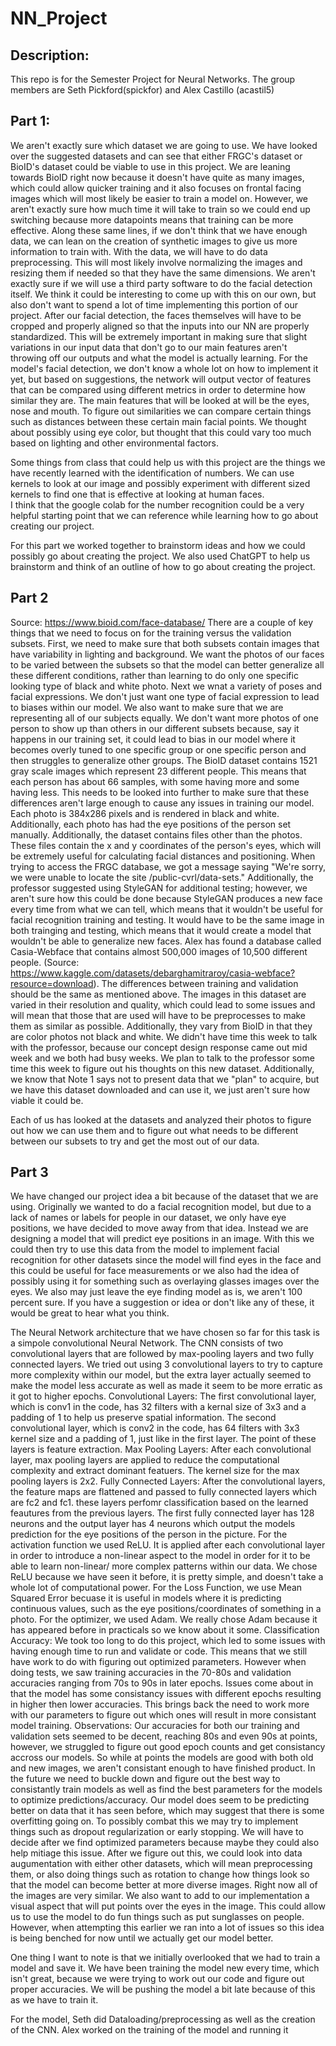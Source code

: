 # NN_Project
## Description:
This repo is for the Semester Project for Neural Networks. The group members are Seth Pickford(spickfor) and Alex Castillo (acastil5)


## Part 1:
We aren't exactly sure which dataset we are going to use.  We have looked over the suggested datasets and can see that either FRGC's dataset or 
BioID's dataset could be viable to use in this project.  We are leaning towards BioID right now because it doesn't have quite as many images,
 which could allow quicker training and it also focuses on frontal facing images which will most likely be easier to train a model on.
However, we aren't exactly sure how much time it will take to train so we could end up switching because more datapoints means that training 
can be more effective.  Along these same lines, if we don't think that we have enough data, we can lean on the creation of synthetic images to 
give us more information to train with.  With the data, we will have to do data preprocessing.  This will most likely involve normalizing the 
images and resizing them if needed so that they have the same dimensions.  We aren't exactly sure if we will use a third party software to do 
the facial detection itself.  We think it could be interesting to come up with this on our own, but also don't want to spend a lot of time 
implementing this portion of our project.  After our facial detection, the faces themselves will have to be cropped and properly aligned so 
that the inputs into our NN are properly standardized.  This will be extremely important in making sure that slight variations in our input 
data that don't go to our main features aren't throwing off our outputs and what the model is actually learning. For the model's facial 
detection, we don't know a whole lot on how to implement it yet, but based on suggestions, the network will output vector of features that can 
be compared using different metrics in order to determine how similar they are.  The main features that will be looked at will be the eyes, 
nose and mouth.  To figure out similarities we can compare certain things such as distances between these certain main facial points.  We 
thought about possibly using eye color, but thought that this could vary too much based on lighting and other environmental factors.

Some things from class that could help us with this project are the things we have recently learned with the identification of numbers.  We can 
use kernels to look at our image and possibly experiment with different sized kernels to find one that is effective at looking at human faces.  
I think that the google colab for the number recognition could be a very helpful starting point that we can reference while learning how to go 
about creating our project.

For this part we worked together to brainstorm ideas and how we could possibly go about creating the project.  We also used ChatGPT to help us 
brainstorm and think of an outline of how to go about creating the project.


## Part 2

Source: https://www.bioid.com/face-database/
There are a couple of key things that we need to focus on for the training versus the validation subsets.  First, we need to make sure that
both subsets contain images that have variability in lighting and background.  We want the photos of our faces to be varied between the 
subsets so that the model can better generalize all these different conditions, rather than learning to do only one specific looking type
of black and white photo.  Next we wnat a variety of poses and facial expressions.  We don't just want one type of facial expression to
lead to biases within our model.  We also want to make sure that we are representing all of our subjects equally.  We don't want more photos
of one person to show up than others in our different subsets because, say it happens in our training set, it could lead to bias in our model
where it becomes overly tuned to one specific group or one specific person and then struggles to generalize other groups.
The BioID dataset contains 1521 gray scale images which represent 23 different people.  This means that each person has about 66 samples, with
some having more and some having less.  This needs to be looked into further to make sure that these differences aren't large enough to cause
any issues in training our model.  Each photo is 384x286 pixels and is rendered in black and white.  Additionally, each photo has had the eye 
positions of the person set manually.  Additionally, the dataset contains files other than the photos.  These files contain the x and y
coordinates of the person's eyes, which will be extremely useful for calculating facial distances and positioning.
When trying to access the FRGC database, we got a message saying "We're sorry, we were unable to locate the site /public-cvrl/data-sets."
Additionally, the professor suggested using StyleGAN for additional testing; however, we aren't sure how this could be done because StyleGAN
produces a new face every time from what we can tell, which means that it wouldn't be useful for facial recognition training and testing.  It
 would have to be the same image in both trainging and testing, which means that it would create a model that wouldn't be able to generalize new
faces.
Alex has found a database called Casia-Webface that contains almost 500,000 images of 10,500 different people. (Source: https://www.kaggle.com/datasets/debarghamitraroy/casia-webface?resource=download).  The differences between training and validation should be the same as mentioned
above.  The images in this dataset are varied in their resolution and quality, which could lead to some issues and will mean that those that
are used will have to be preprocesses to make them as similar as possible.  Additionally, they vary from BioID in that they are color photos
not black and white.
We didn't have time this week to talk with the professor, because our concept design response came out mid week and we both had busy weeks.
We plan to talk to the professor some time this week to figure out his thoughts on this new dataset.
Additionally, we know that Note 1 says not to present data that we "plan" to acquire, but we have this dataset downloaded and can use it,
we just aren't sure how viable it could be.


Each of us has looked at the datasets and analyzed their photos to figure out how we can use them and to figure out what needs to 
be different between our subsets to try and get the most out of our data.


## Part 3
We have changed our project idea a bit because of the dataset that we are using.  Originally we wanted to do a facial recognition
model, but due to a lack of names or labels for people in our dataset, we only have eye positions, we have decided to move away
from that idea.  Instead we are designing a model that will predict eye positions in an image.  With this we could then try to 
use this data from the model to implement facial recognition for other datasets since the model will find eyes in the face and this
could be useful for face measurements or we also had the idea of possibly using it for something such as overlaying glasses images
over the eyes.  We also may just leave the eye finding model as is, we aren't 100 percent sure.  If you have a suggestion or idea or
don't like any of these, it would be great to hear what you think.

The Neural Network architecture that we have chosen so far for this task is a simpole convolutional Neural Network.  The CNN consists
of two convolutional layers that are followed by max-pooling layers and two fully connected layers.  We tried out using 3 convolutional
layers to try to capture more complexity within our model, but the extra layer actually seemed to make the model less accurate as well
as made it seem to be more erratic as it got to higher epochs.
Convolutional Layers:  The first convolutional layer, which is conv1 in the code, has 32 filters with a kernal size of 3x3 and a
padding of 1 to help us preserve spatial information.  The second convolutional layer, which is conv2 in the code, has 64 filters with
3x3 kernel size and a padding of 1, just like in the first layer.  The point of these layers is feature extraction.
Max Pooling Layers:  After each convolutional layer, max pooling layers are applied to reduce the computational complexity and extract
dominant featuers.  The kernel size for the max pooling layers is 2x2.
Fully Connected Layers: After the convolutional layers, the feature maps are flattened and passed to fully connected layers which are 
fc2 and fc1.  these layers perfomr classification based on the learned feautures from the previous layers.  The first fully connected
layer has 128 neurons and the output layer has 4 neurons which output the models prediction for the eye positions of the person in
the picture.
For the activation function we used ReLU.  It is applied after each convolutional layer in order to introduce a non-linear aspect to
the model in order for it to be able to learn non-linear/ more complex patterns within our data.  We chose ReLU because we have seen
it before, it is pretty simple, and doesn't take a whole lot of computational power.
For the Loss Function, we use Mean Squared Error becuase it is useful in models where it is predicting continuous values, such as
the eye positions/coordinates of something in a photo.
For the optimizer, we used Adam.  We really chose Adam because it has appeared before in practicals so we know about it some. 
Classification Accuracy:  We took too long to do this project, which led to some issues with having enough time to run and validate
or code.  This means that we still have work to do with figuring out optimized parameters.  However when doing tests, we saw training accuracies in the 70-80s and validation accuracies ranging from 70s to 90s in later epochs.  Issues come about in that the model has
some consistancy issues with different epochs resulting in higher then lower accuracies.  This brings back the need to work more with
our parameters to figure out which ones will result in more consistant model training.
Observations:  Our accuracies for both our training and validation sets seemed to be decent, reaching 80s and even 90s at points, however, we struggled to figure out good epoch counts and get consistancy accross our models.  So while at points the models are good
with both old and new images, we aren't consistant enough to have finished product.  In the future we need to buckle down and figure
out the best way to consistantly train models as well as find the best parameters for the models to optimize predictions/accuracy.  Our model does seem to be predicting better on data that it has seen before, which may suggest that there is some overfitting going
on.  To possibly combat this we may try to implement things such as dropout regularization or early stopping.  We will have to decide
after we find optimized parameters because maybe they could also help mitiage this issue.  After we figure out this, we could look into
data augumentation with either other datasets, which will mean preprocessing them, or also doing things such as rotation to change how
things look so that the model can become better at more diverse images.  Right now all of the images are very similar.  We also want to
add to our implementation a visual aspect that will put points over the eyes in the image.  This could allow us to use the model to 
do fun things such as put sunglasses on people.  However, when attempting this earlier we ran into a lot of issues so this idea is 
being benched for now until we actually get our model better.

One thing I want to note is that we initially overlooked that we had to train a model and save it.  We have been training the model new
every time, which isn't great, because we were trying to work out our code and figure out proper accuracies.  We will be pushing the model a bit late because of this as we have to train it.

For the model, Seth did Dataloading/preprocessing as well as the creation of the CNN.  Alex worked on the training of the model and
running it